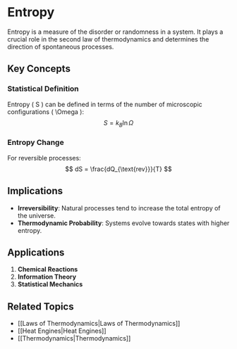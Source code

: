 # Entropy

Entropy is a measure of the disorder or randomness in a system. It plays a crucial role in the second law of thermodynamics and determines the direction of spontaneous processes.

## Key Concepts

### Statistical Definition
Entropy \( S \) can be defined in terms of the number of microscopic configurations \( \Omega \):
$$ S = k_B \ln \Omega $$

### Entropy Change
For reversible processes:
$$ dS = \frac{dQ_{\text{rev}}}{T} $$

## Implications

- **Irreversibility**: Natural processes tend to increase the total entropy of the universe.
- **Thermodynamic Probability**: Systems evolve towards states with higher entropy.

## Applications

1. **Chemical Reactions**
2. **Information Theory**
3. **Statistical Mechanics**

## Related Topics

- [[Laws of Thermodynamics|Laws of Thermodynamics]]
- [[Heat Engines|Heat Engines]]
- [[Thermodynamics|Thermodynamics]]
